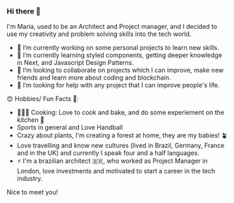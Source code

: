 ### Hi there 👋

I'm Maria, used to be an Architect and Project manager, and I decided to use my creativity and problem solving skills into the tech world. 

- 🔭 I’m currently working on some personal projects to learn new skills.
- 🌱 I’m currently learning styled components, getting deeper knowledge in Next, and Javascript Design Patterns.
- 👯 I’m looking to collaborate on projects which I can improve, make new friends and learn more about coding and blockchain.
- 🤔 I’m looking for help with any project that I can improve people's life.

😍 Hobbies/ Fun Facts 🤪:

- 👩🏽‍🍳 Cooking: Love to cook and bake, and do some experiement on the kitchen 🧪 
-  Sports in general and Love Handball 
-  Crazy about plants, I'm creating a forest at home, they are my babies! 🪴
-  Love travelling and know new cultures (lived in Brazil, Germany, France and in the UK) and currently I speak four and a half languages.
- ⚡ I'm a brazilian architect 🇧🇷, who worked as Project Manager in London, love investments and motivated to start a career in the tech industry.  

Nice to meet you!
<!--
**maroaraujo/maroaraujo** is a ✨ _special_ ✨ repository because its `README.md` (this file) appears on your GitHub profile.

Here are some ideas to get you started:


-->
